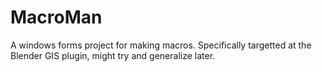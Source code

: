 # MacroMan
A windows forms project for making macros. Specifically targetted at the Blender GIS plugin, might try and generalize later.
